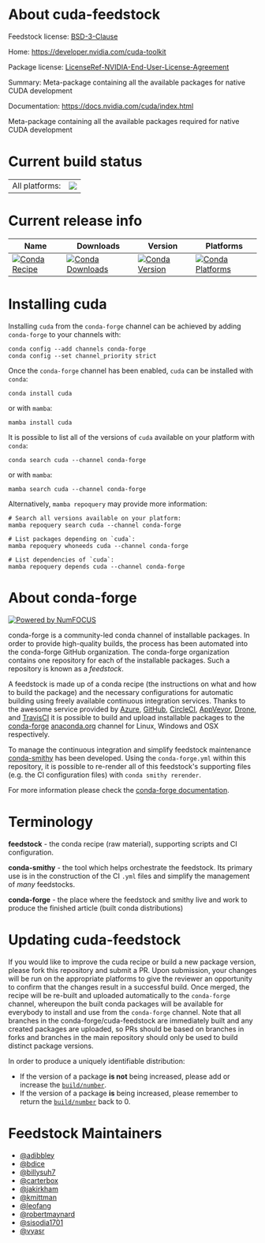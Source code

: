 About cuda-feedstock
====================

Feedstock license: [BSD-3-Clause](https://github.com/conda-forge/cuda-feedstock/blob/main/LICENSE.txt)

Home: https://developer.nvidia.com/cuda-toolkit

Package license: [LicenseRef-NVIDIA-End-User-License-Agreement](https://docs.nvidia.com/cuda/eula/index.html)

Summary: Meta-package containing all the available packages for native CUDA development

Documentation: https://docs.nvidia.com/cuda/index.html

Meta-package containing all the available packages required for native CUDA
development


Current build status
====================


<table><tr><td>All platforms:</td>
    <td>
      <a href="https://dev.azure.com/conda-forge/feedstock-builds/_build/latest?definitionId=20477&branchName=main">
        <img src="https://dev.azure.com/conda-forge/feedstock-builds/_apis/build/status/cuda-feedstock?branchName=main">
      </a>
    </td>
  </tr>
</table>

Current release info
====================

| Name | Downloads | Version | Platforms |
| --- | --- | --- | --- |
| [![Conda Recipe](https://img.shields.io/badge/recipe-cuda-green.svg)](https://anaconda.org/conda-forge/cuda) | [![Conda Downloads](https://img.shields.io/conda/dn/conda-forge/cuda.svg)](https://anaconda.org/conda-forge/cuda) | [![Conda Version](https://img.shields.io/conda/vn/conda-forge/cuda.svg)](https://anaconda.org/conda-forge/cuda) | [![Conda Platforms](https://img.shields.io/conda/pn/conda-forge/cuda.svg)](https://anaconda.org/conda-forge/cuda) |

Installing cuda
===============

Installing `cuda` from the `conda-forge` channel can be achieved by adding `conda-forge` to your channels with:

```
conda config --add channels conda-forge
conda config --set channel_priority strict
```

Once the `conda-forge` channel has been enabled, `cuda` can be installed with `conda`:

```
conda install cuda
```

or with `mamba`:

```
mamba install cuda
```

It is possible to list all of the versions of `cuda` available on your platform with `conda`:

```
conda search cuda --channel conda-forge
```

or with `mamba`:

```
mamba search cuda --channel conda-forge
```

Alternatively, `mamba repoquery` may provide more information:

```
# Search all versions available on your platform:
mamba repoquery search cuda --channel conda-forge

# List packages depending on `cuda`:
mamba repoquery whoneeds cuda --channel conda-forge

# List dependencies of `cuda`:
mamba repoquery depends cuda --channel conda-forge
```


About conda-forge
=================

[![Powered by
NumFOCUS](https://img.shields.io/badge/powered%20by-NumFOCUS-orange.svg?style=flat&colorA=E1523D&colorB=007D8A)](https://numfocus.org)

conda-forge is a community-led conda channel of installable packages.
In order to provide high-quality builds, the process has been automated into the
conda-forge GitHub organization. The conda-forge organization contains one repository
for each of the installable packages. Such a repository is known as a *feedstock*.

A feedstock is made up of a conda recipe (the instructions on what and how to build
the package) and the necessary configurations for automatic building using freely
available continuous integration services. Thanks to the awesome service provided by
[Azure](https://azure.microsoft.com/en-us/services/devops/), [GitHub](https://github.com/),
[CircleCI](https://circleci.com/), [AppVeyor](https://www.appveyor.com/),
[Drone](https://cloud.drone.io/welcome), and [TravisCI](https://travis-ci.com/)
it is possible to build and upload installable packages to the
[conda-forge](https://anaconda.org/conda-forge) [anaconda.org](https://anaconda.org/)
channel for Linux, Windows and OSX respectively.

To manage the continuous integration and simplify feedstock maintenance
[conda-smithy](https://github.com/conda-forge/conda-smithy) has been developed.
Using the ``conda-forge.yml`` within this repository, it is possible to re-render all of
this feedstock's supporting files (e.g. the CI configuration files) with ``conda smithy rerender``.

For more information please check the [conda-forge documentation](https://conda-forge.org/docs/).

Terminology
===========

**feedstock** - the conda recipe (raw material), supporting scripts and CI configuration.

**conda-smithy** - the tool which helps orchestrate the feedstock.
                   Its primary use is in the construction of the CI ``.yml`` files
                   and simplify the management of *many* feedstocks.

**conda-forge** - the place where the feedstock and smithy live and work to
                  produce the finished article (built conda distributions)


Updating cuda-feedstock
=======================

If you would like to improve the cuda recipe or build a new
package version, please fork this repository and submit a PR. Upon submission,
your changes will be run on the appropriate platforms to give the reviewer an
opportunity to confirm that the changes result in a successful build. Once
merged, the recipe will be re-built and uploaded automatically to the
`conda-forge` channel, whereupon the built conda packages will be available for
everybody to install and use from the `conda-forge` channel.
Note that all branches in the conda-forge/cuda-feedstock are
immediately built and any created packages are uploaded, so PRs should be based
on branches in forks and branches in the main repository should only be used to
build distinct package versions.

In order to produce a uniquely identifiable distribution:
 * If the version of a package **is not** being increased, please add or increase
   the [``build/number``](https://docs.conda.io/projects/conda-build/en/latest/resources/define-metadata.html#build-number-and-string).
 * If the version of a package **is** being increased, please remember to return
   the [``build/number``](https://docs.conda.io/projects/conda-build/en/latest/resources/define-metadata.html#build-number-and-string)
   back to 0.

Feedstock Maintainers
=====================

* [@adibbley](https://github.com/adibbley/)
* [@bdice](https://github.com/bdice/)
* [@billysuh7](https://github.com/billysuh7/)
* [@carterbox](https://github.com/carterbox/)
* [@jakirkham](https://github.com/jakirkham/)
* [@kmittman](https://github.com/kmittman/)
* [@leofang](https://github.com/leofang/)
* [@robertmaynard](https://github.com/robertmaynard/)
* [@sisodia1701](https://github.com/sisodia1701/)
* [@vyasr](https://github.com/vyasr/)

